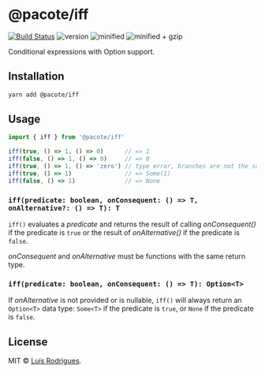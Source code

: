 # @pacote/iff

[![Build Status](https://travis-ci.org/PacoteJS/pacote.svg?branch=master)](https://travis-ci.org/PacoteJS/pacote)
![version](https://badgen.net/npm/v/@pacote/iff)
![minified](https://badgen.net/bundlephobia/min/@pacote/iff)
![minified + gzip](https://badgen.net/bundlephobia/minzip/@pacote/iff)

Conditional expressions with Option support.

## Installation

```bash
yarn add @pacote/iff
```

## Usage

```typescript
import { iff } from '@pacote/iff'

iff(true, () => 1, () => 0)      // => 1
iff(false, () => 1, () => 0)     // => 0
iff(true, () => 1, () => 'zero') // type error, branches are not the same type
iff(true, () => 1)               // => Some(1)
iff(false, () => 1)              // => None
```

### `iff(predicate: boolean, onConsequent: () => T, onAlternative?: () => T): T`

`iff()` evaluates a _predicate_ and returns the result of calling
_onConsequent()_ if the predicate is `true` or the result of _onAlternative()_
if the predicate is `false`.

_onConsequent_ and _onAlternative_ must be functions with the same return type.

### `iff(predicate: boolean, onConsequent: () => T): Option<T>`

If _onAlternative_ is not provided or is nullable, `iff()` will always return
an `Option<T>` data type: `Some<T>` if the predicate is `true`, or `None` if the
predicate is `false`.

## License

MIT © [Luís Rodrigues](https://goblindegook.com).
